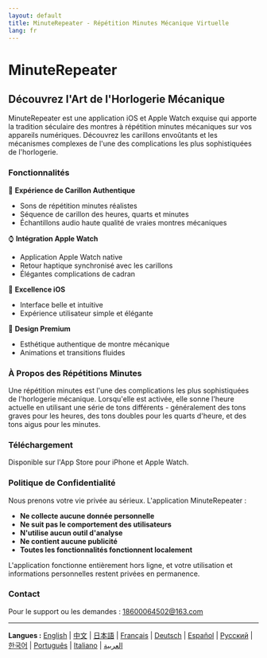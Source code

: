 ```yaml
---
layout: default
title: MinuteRepeater - Répétition Minutes Mécanique Virtuelle
lang: fr
---
```


# MinuteRepeater
## Découvrez l'Art de l'Horlogerie Mécanique

MinuteRepeater est une application iOS et Apple Watch exquise qui apporte la tradition séculaire des montres à répétition minutes mécaniques sur vos appareils numériques. Découvrez les carillons envoûtants et les mécanismes complexes de l'une des complications les plus sophistiquées de l'horlogerie.

### Fonctionnalités

🎵 **Expérience de Carillon Authentique**
- Sons de répétition minutes réalistes
- Séquence de carillon des heures, quarts et minutes
- Échantillons audio haute qualité de vraies montres mécaniques

⌚ **Intégration Apple Watch**
- Application Apple Watch native
- Retour haptique synchronisé avec les carillons
- Élégantes complications de cadran

📱 **Excellence iOS**
- Interface belle et intuitive
- Expérience utilisateur simple et élégante

🎨 **Design Premium**
- Esthétique authentique de montre mécanique
- Animations et transitions fluides

### À Propos des Répétitions Minutes

Une répétition minutes est l'une des complications les plus sophistiquées de l'horlogerie mécanique. Lorsqu'elle est activée, elle sonne l'heure actuelle en utilisant une série de tons différents - généralement des tons graves pour les heures, des tons doubles pour les quarts d'heure, et des tons aigus pour les minutes.

### Téléchargement

Disponible sur l'App Store pour iPhone et Apple Watch.

### Politique de Confidentialité

Nous prenons votre vie privée au sérieux. L'application MinuteRepeater :

- **Ne collecte aucune donnée personnelle**
- **Ne suit pas le comportement des utilisateurs**
- **N'utilise aucun outil d'analyse**
- **Ne contient aucune publicité**
- **Toutes les fonctionnalités fonctionnent localement**

L'application fonctionne entièrement hors ligne, et votre utilisation et informations personnelles restent privées en permanence.

### Contact

Pour le support ou les demandes : [18600064502@163.com](mailto:18600064502@163.com)

---

**Langues :** [English](./index.html) | [中文](./zh.html) | [日本語](./ja.html) | [Français](./fr.html) | [Deutsch](./de.html) | [Español](./es.html) | [Русский](./ru.html) | [한국어](./ko.html) | [Português](./pt.html) | [Italiano](./it.html) | [العربية](./ar.html)